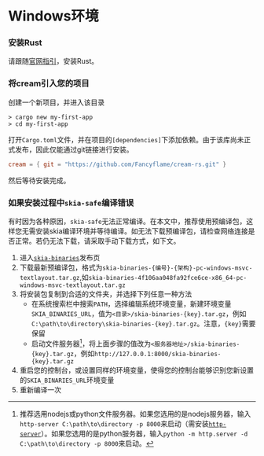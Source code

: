 # Windows环境

### 安装Rust
请跟随[官网指引](https://www.rust-lang.org/tools/install)，安装Rust。

### 将cream引入您的项目
创建一个新项目，并进入该目录
```shell
> cargo new my-first-app
> cd my-first-app
```
打开`Cargo.toml`文件，并在项目的`[dependencies]`下添加依赖。由于该库尚未正式发布，因此仅能通过git链接进行安装。
```toml
cream = { git = "https://github.com/Fancyflame/cream-rs.git" }
```
然后等待安装完成。

### 如果安装过程中`skia-safe`编译错误
有时因为各种原因，`skia-safe`无法正常编译。在本文中，推荐使用预编译包，这样您无需安装skia编译环境并等待编译。如无法下载预编译包，请检查网络连接是否正常。若仍无法下载，请采取手动下载方式，如下文。

1. 进入[`skia-binaries`](https://github.com/rust-skia/skia-binaries/releases)发布页
2. 下载最新预编译包，格式为`skia-binaries-{编号}-{架构}-pc-windows-msvc-textlayout.tar.gz`,如`skia-binaries-4f106aa048fa92fce6ce-x86_64-pc-windows-msvc-textlayout.tar.gz`
3. 将安装包复制到合适的文件夹，并选择下列任意一种方法
   - 在系统搜索栏中搜索`PATH`，选择编辑系统环境变量，新建环境变量`SKIA_BINARIES_URL`，值为`<目录>/skia-binaries-{key}.tar.gz`，例如`C:\path\to\directory\skia-binaries-{key}.tar.gz`。注意，`{key}`需要保留
   - 启动文件服务器[^1]，将上面步骤的值改为`<服务器地址>/skia-binaries-{key}.tar.gz`，例如`http://127.0.0.1:8000/skia-binaries-{key}.tar.gz`
4. 重启您的控制台，或设置同样的环境变量，使得您的控制台能够识别您新设置的`SKIA_BINARIES_URL`环境变量
5. 重新编译一次

[^1]: 推荐选用nodejs或python文件服务器。如果您选用的是nodejs服务器，输入`http-server C:\path\to\directory -p 8000`来启动（需安装[`http-server`](https://www.npmjs.com/package/http-server)）。如果您选用的是python服务器，输入`python -m http.server -d C:\path\to\directory -p 8000`来启动。
